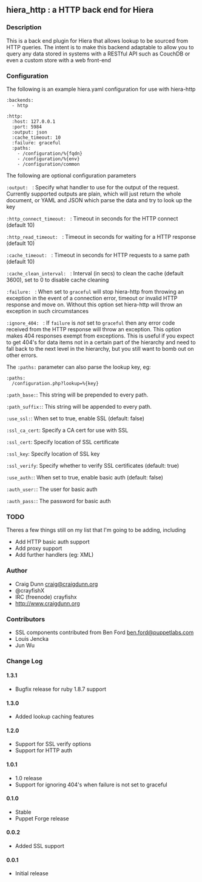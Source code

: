 ## hiera_http : a HTTP back end for Hiera


### Description

This is a back end plugin for Hiera that allows lookup to be sourced from HTTP queries.  The intent is to make this backend adaptable to allow you to query any data stored in systems with a RESTful API such as CouchDB or even a custom store with a web front-end

### Configuration

The following is an example hiera.yaml configuration for use with hiera-http

    :backends:
      - http
     
    :http:
      :host: 127.0.0.1
      :port: 5984
      :output: json
      :cache_timeout: 10
      :failure: graceful
      :paths:
        - /configuration/%{fqdn}
        - /configuration/%{env}
        - /configuration/common


The following are optional configuration parameters

`:output: ` : Specify what handler to use for the output of the request.  Currently supported outputs are plain, which will just return the whole document, or YAML and JSON which parse the data and try to look up the key

`:http_connect_timeout: ` : Timeout in seconds for the HTTP connect (default 10)

`:http_read_timeout: ` : Timeout in seconds for waiting for a HTTP response (default 10)

`:cache_timeout: ` : Timeout in seconds for HTTP requests to a same path (default 10)

`:cache_clean_interval: ` : Interval (in secs) to clean the cache (default 3600), set to 0 to disable cache cleaning 

`:failure: ` : When set to `graceful` will stop hiera-http from throwing an exception in the event of a connection error, timeout or invalid HTTP response and move on.  Without this option set hiera-http will throw an exception in such circumstances

`:ignore_404: ` : If `failure` is _not_ set to `graceful` then any error code received from the HTTP response will throw an exception.  This option makes 404 responses exempt from exceptions.  This is useful if you expect to get 404's for data items not in a certain part of the hierarchy and need to fall back to the next level in the hierarchy, but you still want to bomb out on other errors.

The `:paths:` parameter can also parse the lookup key, eg:

    :paths:
      /configuration.php?lookup=%{key}

`:path_base:`: This string will be prepended to every path.

`:path_suffix:`: This string will be appended to every path.

`:use_ssl:`: When set to true, enable SSL (default: false)

`:ssl_ca_cert`: Specify a CA cert for use with SSL

`:ssl_cert`: Specify location of SSL certificate

`:ssl_key`: Specify location of SSL key

`:ssl_verify`: Specify whether to verify SSL certificates (default: true)

`:use_auth:`: When set to true, enable basic auth (default: false)

`:auth_user:`: The user for basic auth

`:auth_pass:`: The password for basic auth

### TODO

Theres a few things still on my list that I'm going to be adding, including

* Add HTTP basic auth support
* Add proxy support
* Add further handlers (eg: XML)


### Author

* Craig Dunn <craig@craigdunn.org>
* @crayfishX
* IRC (freenode) crayfishx
* http://www.craigdunn.org

### Contributors

* SSL components contributed from Ben Ford <ben.ford@puppetlabs.com>
* Louis Jencka <jencka>
* Jun Wu <quark-zju>


### Change Log

#### 1.3.1

* Bugfix release for ruby 1.8.7 support

#### 1.3.0

* Added lookup caching features

#### 1.2.0

* Support for SSL verify options <jencka>
* Support for HTTP auth <jencka>

#### 1.0.1

* 1.0 release
* Support for ignoring 404's when failure is not set to graceful
 
#### 0.1.0
* Stable
* Puppet Forge release

#### 0.0.2
* Added SSL support

#### 0.0.1
* Initial release


